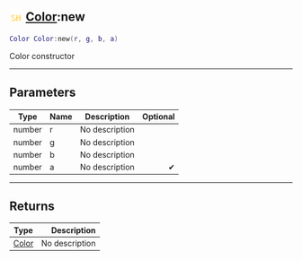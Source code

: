 ## <img src="../../.gitbook/assets/shared.png" width="24" height=24 /> [Color](https://iaswiki.rawr.dev/readme/color):new

```lua
Color Color:new(r, g, b, a)
```

Color constructor

------
## Parameters

| Type   | Name | Description | Optional |
| ------ | ---- | ----------- | -------: |
| number | r | No description |  |
| number | g | No description |  |
| number | b | No description |  |
| number | a | No description | ✔ |


------
## Returns

| Type   | Description |
| ------ | ----------: |
| [Color](https://iaswiki.rawr.dev/readme/color) | No description |

